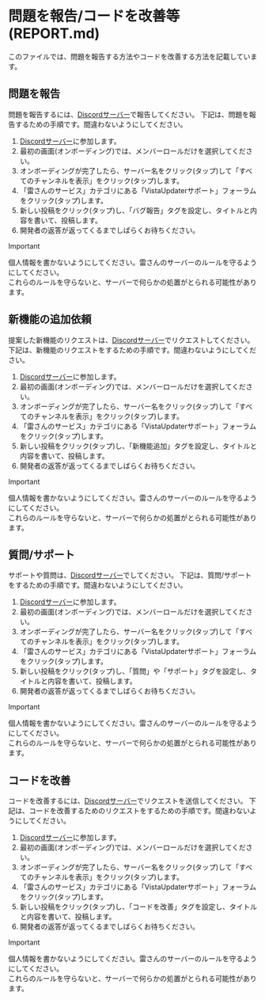 # 問題を報告/コードを改善等 (REPORT.md)
このファイルでは、問題を報告する方法やコードを改善する方法を記載しています。
## 問題を報告
問題を報告するには、[Discordサーバー](https://discord.gg/tJTTM56Wg2)で報告してください。
下記は、問題を報告するための手順です。間違わないようにしてください。
1. [Discordサーバー](https://discord.gg/tJTTM56Wg2)に参加します。
2. 最初の画面(オンボーディング)では、メンバーロールだけを選択してください。
3. オンボーディングが完了したら、サーバー名をクリック(タップ)して「すべてのチャンネルを表示」をクリック(タップ)します。
4. 「雷さんのサービス」カテゴリにある「VistaUpdaterサポート」フォーラムをクリック(タップ)します。
5. 新しい投稿をクリック(タップ)し、「バグ報告」タグを設定し、タイトルと内容を書いて、投稿します。
6. 開発者の返答が返ってくるまでしばらくお待ちください。

> [!IMPORTANT]
> 個人情報を書かないようにしてください。雷さんのサーバーのルールを守るようにしてください。<br>
> これらのルールを守らないと、サーバーで何らかの処置がとられる可能性があります。
## 新機能の追加依頼
提案した新機能のリクエストは、[Discordサーバー](https://discord.gg/tJTTM56Wg2)でリクエストしてください。
下記は、新機能のリクエストをするための手順です。間違わないようにしてください。
1. [Discordサーバー](https://discord.gg/tJTTM56Wg2)に参加します。
2. 最初の画面(オンボーディング)では、メンバーロールだけを選択してください。
3. オンボーディングが完了したら、サーバー名をクリック(タップ)して「すべてのチャンネルを表示」をクリック(タップ)します。
4. 「雷さんのサービス」カテゴリにある「VistaUpdaterサポート」フォーラムをクリック(タップ)します。
5. 新しい投稿をクリック(タップ)し、「新機能追加」タグを設定し、タイトルと内容を書いて、投稿します。
6. 開発者の返答が返ってくるまでしばらくお待ちください。

> [!IMPORTANT]
> 個人情報を書かないようにしてください。雷さんのサーバーのルールを守るようにしてください。<br>
> これらのルールを守らないと、サーバーで何らかの処置がとられる可能性があります。
## 質問/サポート
サポートや質問は、[Discordサーバー](https://discord.gg/tJTTM56Wg2)でしてください。
下記は、質問/サポートをするための手順です。間違わないようにしてください。
1. [Discordサーバー](https://discord.gg/tJTTM56Wg2)に参加します。
2. 最初の画面(オンボーディング)では、メンバーロールだけを選択してください。
3. オンボーディングが完了したら、サーバー名をクリック(タップ)して「すべてのチャンネルを表示」をクリック(タップ)します。
4. 「雷さんのサービス」カテゴリにある「VistaUpdaterサポート」フォーラムをクリック(タップ)します。
5. 新しい投稿をクリック(タップ)し、「質問」や「サポート」タグを設定し、タイトルと内容を書いて、投稿します。
6. 開発者の返答が返ってくるまでしばらくお待ちください。

> [!IMPORTANT]
> 個人情報を書かないようにしてください。雷さんのサーバーのルールを守るようにしてください。<br>
> これらのルールを守らないと、サーバーで何らかの処置がとられる可能性があります。
## コードを改善
コードを改善するには、[Discordサーバー](https://discord.gg/tJTTM56Wg2)でリクエストを送信してください。
下記は、コードを改善するためのリクエストをするための手順です。間違わないようにしてください。
1. [Discordサーバー](https://discord.gg/tJTTM56Wg2)に参加します。
2. 最初の画面(オンボーディング)では、メンバーロールだけを選択してください。
3. オンボーディングが完了したら、サーバー名をクリック(タップ)して「すべてのチャンネルを表示」をクリック(タップ)します。
4. 「雷さんのサービス」カテゴリにある「VistaUpdaterサポート」フォーラムをクリック(タップ)します。
5. 新しい投稿をクリック(タップ)し、「コードを改善」タグを設定し、タイトルと内容を書いて、投稿します。
6. 開発者の返答が返ってくるまでしばらくお待ちください。

> [!IMPORTANT]
> 個人情報を書かないようにしてください。雷さんのサーバーのルールを守るようにしてください。<br>
> これらのルールを守らないと、サーバーで何らかの処置がとられる可能性があります。
